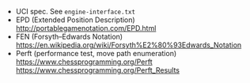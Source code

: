 * UCI spec. See `engine-interface.txt`
* EPD (Extended Position Description) http://portablegamenotation.com/EPD.html
* FEN (Forsyth–Edwards Notation) https://en.wikipedia.org/wiki/Forsyth%E2%80%93Edwards_Notation
* Perft (performance test, move path enumeration) https://www.chessprogramming.org/Perft https://www.chessprogramming.org/Perft_Results
